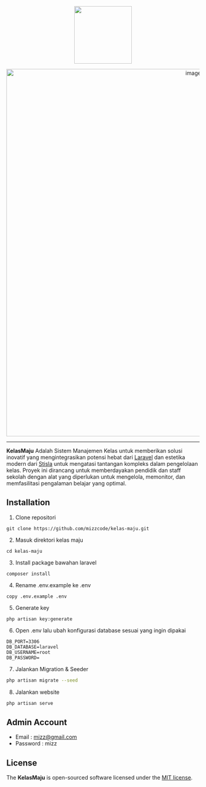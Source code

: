 <p align="center">
    <a href="https://github.com/mizzcode/kelas-maju">
        <img src="https://github.com/mizzcode/kelas-maju/blob/main/public/assets/img/logo/kelasmaju-white.svg" width="150">
    </a>
</p>
<p align="center">
    <img width="959" alt="image" src="https://github.com/mizzcode/kelas-maju/assets/101040281/6ff67c2f-b003-4a03-a561-c63462fdd2c3">
</p>
<hr>
    <b>KelasMaju</b> Adalah Sistem Manajemen Kelas untuk memberikan solusi inovatif yang mengintegrasikan potensi hebat dari <a href="https://laravel.com">Laravel</a> dan estetika modern dari <a href="https://github.com/stisla/stisla">Stisla</a> untuk mengatasi tantangan kompleks dalam pengelolaan kelas. Proyek ini dirancang untuk memberdayakan pendidik dan staff sekolah dengan alat yang diperlukan untuk mengelola, memonitor, dan memfasilitasi pengalaman belajar yang optimal.
</span>

## Installation

1. Clone repositori
```
git clone https://github.com/mizzcode/kelas-maju.git
```

2. Masuk direktori kelas maju
```
cd kelas-maju
```

3. Install package bawahan laravel
```
composer install
```

4. Rename .env.example ke .env
```
copy .env.example .env
```

5. Generate key
```
php artisan key:generate
```

6. Open .env lalu ubah konfigurasi database sesuai yang ingin dipakai
```
DB_PORT=3306
DB_DATABASE=laravel
DB_USERNAME=root
DB_PASSWORD=
```

7. Jalankan Migration & Seeder
```bash
php artisan migrate --seed
```

8. Jalankan website
```bash
php artisan serve
```

## Admin Account
- Email : mizz@gmail.com
- Password : mizz

## License

The <b>KelasMaju</b> is open-sourced software licensed under the [MIT license](https://opensource.org/licenses/MIT).

